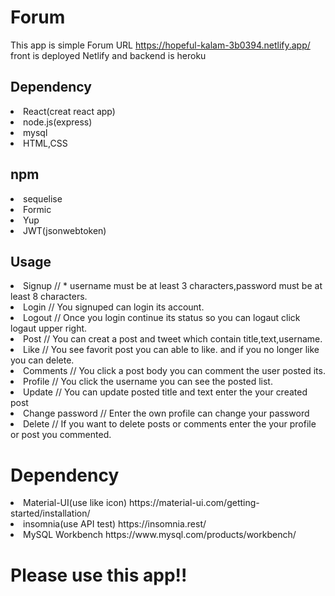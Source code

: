 # Forum
This app is simple Forum  URL https://hopeful-kalam-3b0394.netlify.app/
front is deployed Netlify and backend is heroku

## Dependency
<li>React(creat react app)
<li>node.js(express)
<li>mysql
<li>HTML,CSS

  ## npm
 <li> sequelise
   <li>Formic
     <li>Yup
       <li>JWT(jsonwebtoken)
  
## Usage

<li>Signup  // * username must be at least 3 characters,password must be at least 8 characters.
<li>Login   // You signuped can login its account.
<li>Logout // Once you login continue its status so you can logaut click logaut upper right.
<li>Post    // You can creat a post and tweet which contain title,text,username.
<li>Like    // You  see favorit post you can able to like. and if you no longer like you can delete.
<li>Comments // You click a post body you can comment the user posted its. 
<li>Profile  // You click the username you can see the posted list.
<li>Update  // You can update posted title and text enter the your created post
<li>Change password //  Enter the own profile can change your password
<li>Delete  // If you want to delete posts or comments enter the your profile or post you commented.


# Dependency
  <li>Material-UI(use like icon)   https://material-ui.com/getting-started/installation/
 <li> insomnia(use API test)   https://insomnia.rest/
  <li>MySQL Workbench   https://www.mysql.com/products/workbench/
    
  
# Please use this app!!
